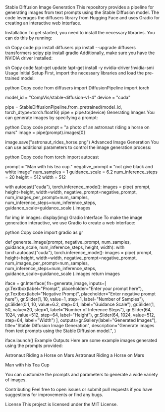 Stable Diffusion Image Generation
This repository provides a pipeline for generating images from text prompts using the Stable Diffusion model. The code leverages the diffusers library from Hugging Face and uses Gradio for creating an interactive web interface.

Installation
To get started, you need to install the necessary libraries. You can do this by running:

sh
Copy code
pip install diffusers
pip install --upgrade diffusers transformers scipy
pip install gradio
Additionally, make sure you have the NVIDIA driver installed:

sh
Copy code
!apt-get update
!apt-get install -y nvidia-driver
!nvidia-smi
Usage
Initial Setup
First, import the necessary libraries and load the pre-trained model:

python
Copy code
from diffusers import DiffusionPipeline
import torch

model_id = "CompVis/stable-diffusion-v1-4"
device = "cuda"

pipe = StableDiffusionPipeline.from_pretrained(model_id, torch_dtype=torch.float16)
pipe = pipe.to(device)
Generating Images
You can generate images by specifying a prompt:

python
Copy code
prompt = "a photo of an astronaut riding a horse on mars"
image = pipe(prompt).images[0]

image.save("astronaut_rides_horse.png")
Advanced Image Generation
You can use additional parameters to control the image generation process:

python
Copy code
from torch import autocast

prompt = "Man with his tea cup."
negative_prompt = "not give black and white image"
num_samples = 1
guidance_scale = 6.2
num_inference_steps = 20
height = 512
width = 512

with autocast("cuda"), torch.inference_mode():
    images = pipe(
        prompt,
        height=height,
        width=width,
        negative_prompt=negative_prompt,
        num_images_per_prompt=num_samples,
        num_inference_steps=num_inference_steps,
        guidance_scale=guidance_scale
    ).images

for img in images:
    display(img)
Gradio Interface
To make the image generation interactive, we use Gradio to create a web interface:

python
Copy code
import gradio as gr

def generate_image(prompt, negative_prompt, num_samples, guidance_scale, num_inference_steps, height, width):
    with torch.autocast("cuda"), torch.inference_mode():
        images = pipe(
            prompt,
            height=height,
            width=width,
            negative_prompt=negative_prompt,
            num_images_per_prompt=num_samples,
            num_inference_steps=num_inference_steps,
            guidance_scale=guidance_scale
        ).images
    return images

iface = gr.Interface(
    fn=generate_image,
    inputs=[
        gr.Textbox(label="Prompt", placeholder="Enter your prompt here"),
        gr.Textbox(label="Negative Prompt", placeholder="Enter negative prompt here"),
        gr.Slider(1, 10, value=1, step=1, label="Number of Samples"),
        gr.Slider(0.1, 10, value=6.2, step=0.1, label="Guidance Scale"),
        gr.Slider(1, 50, value=20, step=1, label="Number of Inference Steps"),
        gr.Slider(64, 1024, value=512, step=64, label="Height"),
        gr.Slider(64, 1024, value=512, step=64, label="Width")
    ],
    outputs=gr.Gallery(label="Generated Images"),
    title="Stable Diffusion Image Generation",
    description="Generate images from text prompts using the Stable Diffusion model.",
)

iface.launch()
Example Outputs
Here are some example images generated using the prompts provided:

Astronaut Riding a Horse on Mars
Astronaut Riding a Horse on Mars

Man with his Tea Cup

You can customize the prompts and parameters to generate a wide variety of images.

Contributing
Feel free to open issues or submit pull requests if you have suggestions for improvements or find any bugs.

License
This project is licensed under the MIT License.
